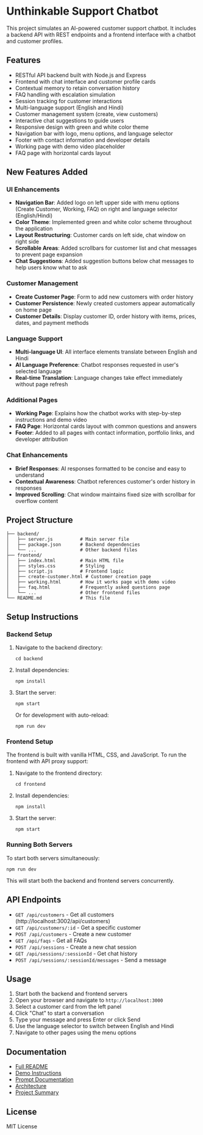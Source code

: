 # Unthinkable Support Chatbot

This project simulates an AI-powered customer support chatbot. It includes a backend API with REST endpoints and a frontend interface with a chatbot and customer profiles.

## Features

- RESTful API backend built with Node.js and Express
- Frontend with chat interface and customer profile cards
- Contextual memory to retain conversation history
- FAQ handling with escalation simulation
- Session tracking for customer interactions
- Multi-language support (English and Hindi)
- Customer management system (create, view customers)
- Interactive chat suggestions to guide users
- Responsive design with green and white color theme
- Navigation bar with logo, menu options, and language selector
- Footer with contact information and developer details
- Working page with demo video placeholder
- FAQ page with horizontal cards layout

## New Features Added

### UI Enhancements
- **Navigation Bar**: Added logo on left upper side with menu options (Create Customer, Working, FAQ) on right and language selector (English/Hindi)
- **Color Theme**: Implemented green and white color scheme throughout the application
- **Layout Restructuring**: Customer cards on left side, chat window on right side
- **Scrollable Areas**: Added scrollbars for customer list and chat messages to prevent page expansion
- **Chat Suggestions**: Added suggestion buttons below chat messages to help users know what to ask

### Customer Management
- **Create Customer Page**: Form to add new customers with order history
- **Customer Persistence**: Newly created customers appear automatically on home page
- **Customer Details**: Display customer ID, order history with items, prices, dates, and payment methods

### Language Support
- **Multi-language UI**: All interface elements translate between English and Hindi
- **AI Language Preference**: Chatbot responses requested in user's selected language
- **Real-time Translation**: Language changes take effect immediately without page refresh

### Additional Pages
- **Working Page**: Explains how the chatbot works with step-by-step instructions and demo video
- **FAQ Page**: Horizontal cards layout with common questions and answers
- **Footer**: Added to all pages with contact information, portfolio links, and developer attribution

### Chat Enhancements
- **Brief Responses**: AI responses formatted to be concise and easy to understand
- **Contextual Awareness**: Chatbot references customer's order history in responses
- **Improved Scrolling**: Chat window maintains fixed size with scrollbar for overflow content

## Project Structure

```
├── backend/
│   ├── server.js          # Main server file
│   ├── package.json       # Backend dependencies
│   └── ...                # Other backend files
├── frontend/
│   ├── index.html         # Main HTML file
│   ├── styles.css         # Styling
│   ├── script.js          # Frontend logic
│   ├── create-customer.html # Customer creation page
│   ├── working.html       # How it works page with demo video
│   ├── faq.html           # Frequently asked questions page
│   └── ...                # Other frontend files
└── README.md              # This file
```

## Setup Instructions

### Backend Setup

1. Navigate to the backend directory:
   ```
   cd backend
   ```

2. Install dependencies:
   ```
   npm install
   ```

3. Start the server:
   ```
   npm start
   ```
   
   Or for development with auto-reload:
   ```
   npm run dev
   ```

### Frontend Setup

The frontend is built with vanilla HTML, CSS, and JavaScript. To run the frontend with API proxy support:

1. Navigate to the frontend directory:
   ```
   cd frontend
   ```

2. Install dependencies:
   ```
   npm install
   ```

3. Start the server:
   ```
   npm start
   ```

### Running Both Servers

To start both servers simultaneously:

```
npm run dev
```

This will start both the backend and frontend servers concurrently.

## API Endpoints

- `GET /api/customers` - Get all customers (http://localhost:3002/api/customers)
- `GET /api/customers/:id` - Get a specific customer
- `POST /api/customers` - Create a new customer
- `GET /api/faqs` - Get all FAQs
- `POST /api/sessions` - Create a new chat session
- `GET /api/sessions/:sessionId` - Get chat history
- `POST /api/sessions/:sessionId/messages` - Send a message

## Usage

1. Start both the backend and frontend servers
2. Open your browser and navigate to `http://localhost:3000`
3. Select a customer card from the left panel
4. Click "Chat" to start a conversation
5. Type your message and press Enter or click Send
6. Use the language selector to switch between English and Hindi
7. Navigate to other pages using the menu options

## Documentation

- [Full README](./README.md)
- [Demo Instructions](./DEMO.md)
- [Prompt Documentation](./PROMPTS.md)
- [Architecture](./architecture.md)
- [Project Summary](./SUMMARY.md)

## License

MIT License